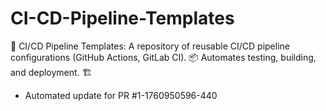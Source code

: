 # CI-CD-Pipeline-Templates
🚀 CI/CD Pipeline Templates: A repository of reusable CI/CD pipeline configurations (GitHub Actions, GitLab CI). 📦 Automates testing, building, and deployment. 🏗️


- Automated update for PR #1-1760950596-440